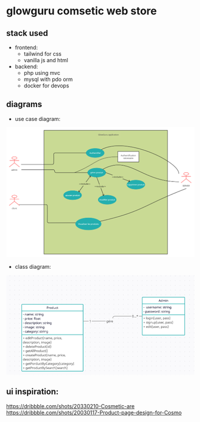 # glowguru comsetic web store

## stack used
 - frontend:
    - tailwind for css
    - vanilla js and html
 - backend:
    - php using mvc
    - mysql with pdo orm
    - docker for devops

## diagrams

- use case diagram:

![diagram use case](use-case.png)

- class diagram:

![diagram class](class.png)

## ui inspiration:

https://dribbble.com/shots/20330210-Cosmetic-are
https://dribbble.com/shots/20030117-Product-page-design-for-Cosmo